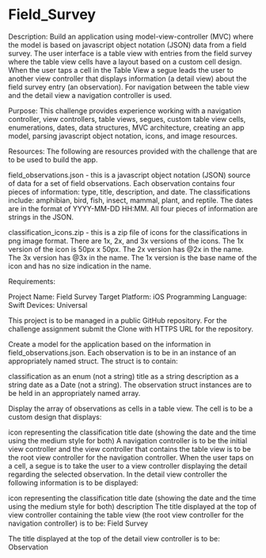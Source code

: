 # Field_Survey

Description: Build an application using model-view-controller (MVC) where the model is based on javascript object notation (JSON) data from a field survey. The user interface is a table view with entries from the field survey where the table view cells have a layout based on a custom cell design. When the user taps a cell in the Table View a segue leads the user to another view controller that displays information (a detail view) about the field survey entry (an observation). For navigation between the table view and the detail view a navigation controller is used.

Purpose: This challenge provides experience working with a navigation controller, view controllers, table views, segues, custom table view cells, enumerations, dates, data structures, MVC architecture, creating an app model, parsing javascript object notation, icons, and image resources.

Resources: The following are resources provided with the challenge that are to be used to build the app.

field_observations.json - this is a javascript object notation (JSON) source of data for a set of field observations. Each observation contains four pieces of information: type, title, description, and date. The classifications include: amphibian, bird, fish, insect, mammal, plant, and reptile. The dates are in the format of YYYY-MM-DD HH:MM. All four pieces of information are strings in the JSON.

classification_icons.zip - this is a zip file of icons for the classifications in png image format. There are 1x, 2x, and 3x versions of the icons. The 1x version of the icon is 50px x 50px. The 2x version has @2x in the name. The 3x version has @3x in the name. The 1x version is the base name of the icon and has no size indication in the name.

Requirements:

Project Name: Field Survey
Target Platform: iOS
Programming Language: Swift
Devices: Universal

This project is to be managed in a public GitHub repository. For the challenge assignment submit the Clone with HTTPS URL for the repository.

Create a model for the application based on the information in field_observations.json. Each observation is to be in an instance of an appropriately named struct. The struct is to contain:

classification as an enum (not a string)
title as a string
description as a string
date as a Date (not a string).
The observation struct instances are to be held in an appropriately named array.

Display the array of observations as cells in a table view. The cell is to be a custom design that displays:

icon representing the classification
title
date (showing the date and the time using the medium style for both)
A navigation controller is to be the initial view controller and the view controller that contains the table view is to be the root view controller for the navigation controller. When the user taps on a cell, a segue is to take the user to a view controller displaying the detail regarding the selected observation. In the detail view controller the following information is to be displayed:

icon representing the classification
title
date (showing the date and the time using the medium style for both)
description
The title displayed at the top of view controller containing the table view (the root view controller for the navigation controller) is to be: Field Survey

The title displayed at the top of the detail view controller is to be: Observation

